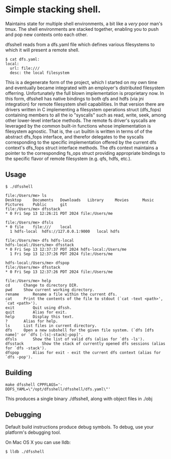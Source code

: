 # Simple stacking shell.

Maintains state for multiple shell environments, a bit like a *very* poor
man's tmux.  The shell environments are stacked together, enabling you to
push and pop new contexts onto each other.

dfsshell reads from a dfs.yaml file which defines various filesystems to
which it will present a remote shell.

    $ cat dfs.yaml:
    local:
      url: file:///
      desc: the local filesystem

This is a degenerate form of the project, which I started on my own time
and eventually became integrated with an employer's distributed filesystem
offerring.  Unfortunately the full blown implementation is proprietary now.
In this form, dfsshell has native bindings to both qfs and hdfs (via jni
integration) for remote filesystem shell capabilities.  In that version
there are drivers written in C implementing a filesystem operations struct
(dfs_fops) containing members to all the io "syscalls" such as read, write,
seek, among other lower-level interface methods.  The remote fs driver's
syscalls are leveraged by the common built-in functions whose implementation
is filesystem agnostic.  That is, the `cat` builtin is written in terms of
of the abstract dfs_fops interface, and therefor delegates to the syscalls
corresponding to the specific implementation offered by the current dfs
context's dfs_fops struct interface methods.  The dfs context maintains a
pointer to the corresponding fs_ops struct providing appropriate bindings
to the specific flavor of remote filesystem (e.g. qfs, hdfs, etc.).

## Usage

    $ ./dfsshell 

    file:/Users/me> ls
    Desktop		Documents	Downloads	Library		Movies		Music		Pictures	Public		git
    file:/Users/me> dfsstack
    * 0 Fri Sep 13 12:26:21 PDT 2024 file:/Users/me

    file:/Users/me> dfsls
    * 0 file	file:///	local
      1 hdfs-local	hdfs://127.0.0.1:9000	local hdfs

    file:/Users/me> dfs hdfs-local
    hdfs-local:/Users/me> dfsstack
    * 0 Fri Sep 13 12:37:37 PDT 2024 hdfs-local:/Users/me
      1 Fri Sep 13 12:37:26 PDT 2024 file:/Users/me

    hdfs-local:/Users/me> dfspop 
    file:/Users/me> dfsstack
    * 0 Fri Sep 13 12:37:26 PDT 2024 file:/Users/me
    
    file:/Users/me> help
    cd		Change to directory DIR.
    pwd		Show current working directory.
    rename		Rename a file within the current dfs.
    cat		Print the contents of the file to stdout (`cat -text <path>', `cat <path>').
    exit		Quit using dfssh.
    quit		Alias for exit.
    help		Display this text.
    ?		Alias for help.
    ls		List files in current directory.
    dfs		Open a new subshell for the given file system. (`dfs [dfs name]' or `dfs [-ls|-stack|-pop]'.
    dfsls		Show the list of valid dfs (alias for `dfs -ls').
    dfsstack		Show the stack of currently opened dfs sessions (alias for `dfs -stack').
    dfspop		Alias for exit - exit the current dfs context (alias for `dfs -pop').


## Building

    make dfsshell CPPFLAGS='-DDFS_YAML=\"/opt/dfsshell/dfsshell/dfs.yaml\"'
    
This produces a single binary ./dfsshell, along with object files in ./obj


## Debugging

Default build instructions produce debug symbols. To debug, use your platform's
debugging tool.

On Mac OS X you can use lldb:
    
    $ lldb ./dfsshell
